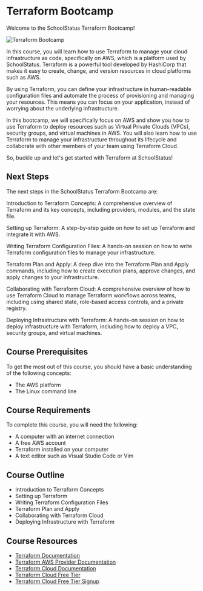 # Terraform Bootcamp

Welcome to the SchoolStatus Terraform Bootcamp!

![Terraform Bootcamp](https://user-images.githubusercontent.com/19922556/217238783-068597d5-91b0-4273-b21a-4c8b394a7b97.png)

In this course, you will learn how to use Terraform to manage your cloud infrastructure as code, specifically on AWS, which is a platform used by SchoolStatus. Terraform is a powerful tool developed by HashiCorp that makes it easy to create, change, and version resources in cloud platforms such as AWS.

By using Terraform, you can define your infrastructure in human-readable configuration files and automate the process of provisioning and managing your resources. This means you can focus on your application, instead of worrying about the underlying infrastructure.

In this bootcamp, we will specifically focus on AWS and show you how to use Terraform to deploy resources such as Virtual Private Clouds (VPCs), security groups, and virtual machines in AWS. You will also learn how to use Terraform to manage your infrastructure throughout its lifecycle and collaborate with other members of your team using Terraform Cloud.

So, buckle up and let's get started with Terraform at SchoolStatus!

## Next Steps

The next steps in the SchoolStatus Terraform Bootcamp are:

Introduction to Terraform Concepts: A comprehensive overview of Terraform and its key concepts, including providers, modules, and the state file.

Setting up Terraform: A step-by-step guide on how to set up Terraform and integrate it with AWS.

Writing Terraform Configuration Files: A hands-on session on how to write Terraform configuration files to manage your infrastructure.

Terraform Plan and Apply: A deep dive into the Terraform Plan and Apply commands, including how to create execution plans, approve changes, and apply changes to your infrastructure.

Collaborating with Terraform Cloud: A comprehensive overview of how to use Terraform Cloud to manage Terraform workflows across teams, including using shared state, role-based access controls, and a private registry.

Deploying Infrastructure with Terraform: A hands-on session on how to deploy infrastructure with Terraform, including how to deploy a VPC, security groups, and virtual machines.

## Course Prerequisites

To get the most out of this course, you should have a basic understanding of the following concepts:

* The AWS platform
* The Linux command line

## Course Requirements

To complete this course, you will need the following:

* A computer with an internet connection
* A free AWS account
* Terraform installed on your computer
* A text editor such as Visual Studio Code or Vim

## Course Outline

* Introduction to Terraform Concepts
* Setting up Terraform
* Writing Terraform Configuration Files
* Terraform Plan and Apply
* Collaborating with Terraform Cloud
* Deploying Infrastructure with Terraform

## Course Resources

* [Terraform Documentation](https://www.terraform.io/docs/index.html)
* [Terraform AWS Provider Documentation](https://registry.terraform.io/providers/hashicorp/aws/latest/docs)
* [Terraform Cloud Documentation](https://www.terraform.io/docs/cloud/index.html)
* [Terraform Cloud Free Tier](https://www.terraform.io/docs/cloud/free/index.html)
* [Terraform Cloud Free Tier Signup](https://app.terraform.io/signup/account)
